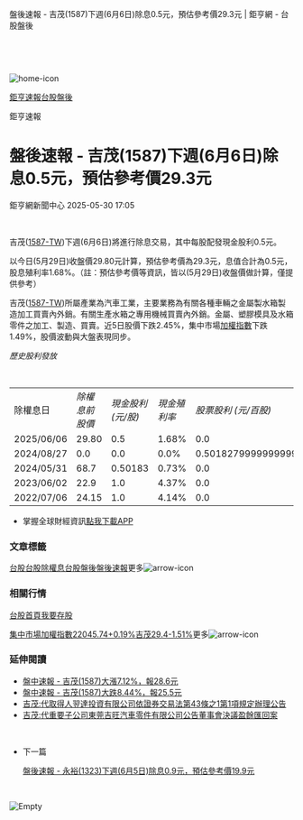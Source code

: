盤後速報 - 吉茂(1587)下週(6月6日)除息0.5元，預估參考價29.3元 | 鉅亨網 - 台股盤後

‌

‌

![home-icon](/assets/icons/breadCrumb/symbol-icon-home.svg)

[鉅亨速報](/news/cat/anue_live)[台股盤後](/news/cat/tw_afterhours)

鉅亨速報

# 盤後速報 - 吉茂(1587)下週(6月6日)除息0.5元，預估參考價29.3元

鉅亨網新聞中心 2025-05-30 17:05

‌

吉茂([1587-TW](https://www.cnyes.com/twstock/1587))下週(6月6日)將進行除息交易，其中每股配發現金股利0.5元。

以今日(5月29日)收盤價29.80元計算，預估參考價為29.3元，息值合計為0.5元，股息殖利率1.68%。（註：預估參考價等資訊，皆以(5月29日)收盤價做計算，僅提供參考）

吉茂([1587-TW](https://www.cnyes.com/twstock/1587))所屬產業為汽車工業，主要業務為有關各種車輛之金屬製水箱製造加工買賣內外銷。有關生產水箱之專用機械買賣內外銷。金屬、塑膠模具及水箱零件之加工、製造、買賣。近5日股價下跌2.45%，集中市場[加權指數](https://invest.cnyes.com/index/TWS/TSE01)下跌1.49%，股價波動與大盤表現同步。

*歷史股利發放*

‌

|  |  |  |  |  |
| --- | --- | --- | --- | --- |
| 除權息日 | *除權息前股價* | *現金股利 (元/股)* | *現金殖利率* | *股票股利 (元/百股)* |
| 2025/06/06 | 29.80 | 0.5 | 1.68% | 0.0 |
| 2024/08/27 | 0.0 | 0.0 | 0.0% | 0.5018279999999999 |
| 2024/05/31 | 68.7 | 0.50183 | 0.73% | 0.0 |
| 2023/06/02 | 22.9 | 1.0 | 4.37% | 0.0 |
| 2022/07/06 | 24.15 | 1.0 | 4.14% | 0.0 |

* 掌握全球財經資訊[點我下載APP](http://www.cnyes.com/app/?utm_source=mweb&utm_medium=HamMenuBanner&utm_campaign=fixed&utm_content=entr)

### 文章標籤

[台股](https://news.cnyes.com/tag/台股 "台股")[台股除權息](https://news.cnyes.com/tag/台股除權息 "台股除權息")[台股盤後](https://news.cnyes.com/tag/台股盤後 "台股盤後")[盤後速報](https://news.cnyes.com/tag/盤後速報 "盤後速報")更多![arrow-icon](/assets/icons/arrows/arrow-down.svg)

### 相關行情

[台股首頁](https://www.cnyes.com/twstock)[我要存股](https://supr.link/8OHaU)

[集中市場加權指數22045.74+0.19%](https://invest.cnyes.com/index/TWS/TSE01)[吉茂29.4-1.51%](https://www.cnyes.com/twstock/1587)更多![arrow-icon](/assets/icons/arrows/arrow-down.svg)

### 延伸閱讀

* [盤中速報 - 吉茂(1587)大漲7.12%，報28.6元](/news/id/5939360)
* [盤中速報 - 吉茂(1587)大跌8.44%，報25.5元](/news/id/5926229)
* [吉茂:代取得人翌達投資有限公司依證券交易法第43條之1第1項規定辦理公告](/news/id/5978975)
* [吉茂:代重要子公司東莞吉旺汽車零件有限公司公告董事會決議盈餘匯回案](/news/id/5975058)

‌

* 下一篇

  [盤後速報 - 永裕(1323)下週(6月5日)除息0.9元，預估參考價19.9元](/news/id/6000051)

‌

![Empty](/assets/icons/skeleton/empty-image.svg)

‌